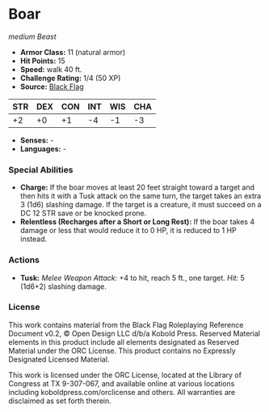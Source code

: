 # Boar

*medium* *Beast*

- **Armor Class:** 11 (natural armor)
- **Hit Points:** 15 
- **Speed:** walk 40 ft.
- **Challenge Rating:** 1/4 (50 XP)
- **Source:** [Black Flag](https://koboldpress.com/kpstore/product/tovrpg-pg-mv/)

| STR | DEX | CON | INT | WIS | CHA |
| --- | --- | --- | --- | --- | --- |
| +2 | +0 | +1 | -4 | -1 | -3 |

- **Senses:** -
- **Languages:** -

### Special Abilities

- **Charge:** If the boar moves at least 20 feet straight toward a target and then hits it with a Tusk attack on the same turn, the target takes an extra 3 (1d6) slashing damage. If the target is a creature, it must succeed on a DC 12 STR save or be knocked prone.
- **Relentless (Recharges after a Short or Long Rest):** If the boar takes 4 damage or less that would reduce it to 0 HP, it is reduced to 1 HP instead.

### Actions

- **Tusk:** _Melee Weapon Attack:_ +4 to hit, reach 5 ft., one target. _Hit:_ 5 (1d6+2) slashing damage.


### License

This work contains material from the Black Flag Roleplaying Reference Document v0.2, © Open Design LLC d/b/a Kobold Press. Reserved Material elements in this product include all elements designated as Reserved Material under the ORC License. This product contains no Expressly Designated Licensed Material.

This work is licensed under the ORC License, located at the Library of Congress at TX 9-307-067, and available online at various locations including koboldpress.com/orclicense and others. All warranties are disclaimed as set forth therein.
